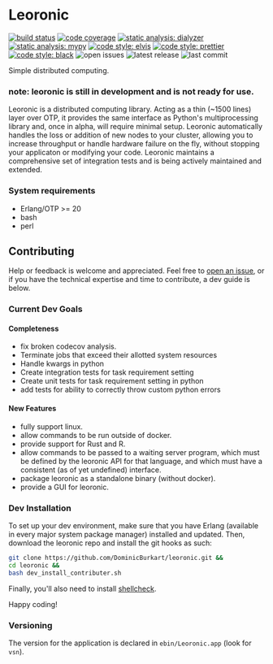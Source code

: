 # Leoronic

[![build status](https://travis-ci.org/DominicBurkart/leoronic.svg?branch=master)](https://travis-ci.org/DominicBurkart/leoronic)
[![code coverage](https://codecov.io/gh/DominicBurkart/leoronic/branch/master/graph/badge.svg)](https://codecov.io/gh/DominicBurkart/leoronic)
[![static analysis: dialyzer](https://img.shields.io/badge/static%20analysis-dialyzer-42f4c5.svg)](https://github.com/erlang/otp/tree/master/lib/dialyzer)
[![static analysis: mypy](http://www.mypy-lang.org/static/mypy_badge.svg)](http://mypy-lang.org/)
[![code style: elvis](https://img.shields.io/badge/code%20style-elvis-blue.svg)](https://github.com/inaka/elvis)
[![code style: prettier](https://img.shields.io/badge/code_style-prettier-ff69b4.svg?style=flat-square)](https://github.com/prettier/prettier)
[![code style: black](https://img.shields.io/badge/code%20style-black-000000.svg)](https://github.com/python/black)
![open issues](https://img.shields.io/github/issues/dominicburkart/leoronic.svg)
![latest release](https://img.shields.io/github/release/dominicburkart/leoronic.svg)
![last commit](https://img.shields.io/github/last-commit/dominicburkart/leoronic.svg)

Simple distributed computing.

### note: leoronic is still in development and is not ready for use.

Leoronic is a distributed computing library. Acting as a thin (~1500 lines)
layer over OTP, it provides the same interface as Python's
multiprocessing library and, once in alpha, will require minimal setup. Leoronic
automatically handles the loss or addition of new nodes to your
cluster, allowing you to increase throughput or handle hardware
failure on the fly, without stopping your applicaton
or modifying your code. Leoronic maintains a comprehensive set of
integration tests and is being actively maintained and extended.

### System requirements

- Erlang/OTP >= 20
- bash
- perl

## Contributing

Help or feedback is welcome and appreciated. Feel free to
[open an issue](https://github.com/DominicBurkart/leoronic/issues/new),
or if you have the technical expertise and time to contribute,
a dev guide is below.

### Current Dev Goals

#### Completeness

- fix broken codecov analysis.
- Terminate jobs that exceed their allotted system resources
- Handle kwargs in python
- Create integration tests for task requirement setting
- Create unit tests for task requirement setting in python
- add tests for ability to correctly throw custom python errors

#### New Features

- fully support linux.
- allow commands to be run outside of docker.
- provide support for Rust and R.
- allow commands to be passed to a waiting server program, which
  must be defined by the leoronic API for that language, and which
  must have a consistent (as of yet undefined) interface.
- package leoronic as a standalone binary (without docker).
- provide a GUI for leoronic.

### Dev Installation

To set up your dev environment, make sure that you have Erlang (available in every major system package manager)
installed and updated. Then, download the leoronic repo and install
the git hooks as such:

```bash
git clone https://github.com/DominicBurkart/leoronic.git &&
cd leoronic &&
bash dev_install_contributer.sh
```

Finally, you'll also need to install [shellcheck](https://github.com/koalaman/shellcheck#installing).

Happy coding!

### Versioning

The version for the application is declared in `ebin/Leoronic.app`
(look for `vsn`).
